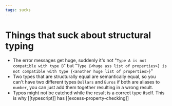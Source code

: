 ```yaml
---
tags: sucks
---
```


# Things that suck about structural typing
* The error messages get huge, suddenly it's not "`Type A is not compatible with type B`" but "`Type {<huge ass list of properties>} is not compatible with type {<another huge list of properties>}`"
* Two types that are structurally equal are semantically equal, so you can't have two different types `Dollars` and `Euros` if both are aliases to `number`, you can just add them together resulting in a wrong result.
* Typos might not be catched while the result is a correct type itself. This is why [[typescript]] has [[excess-property-checking]]
